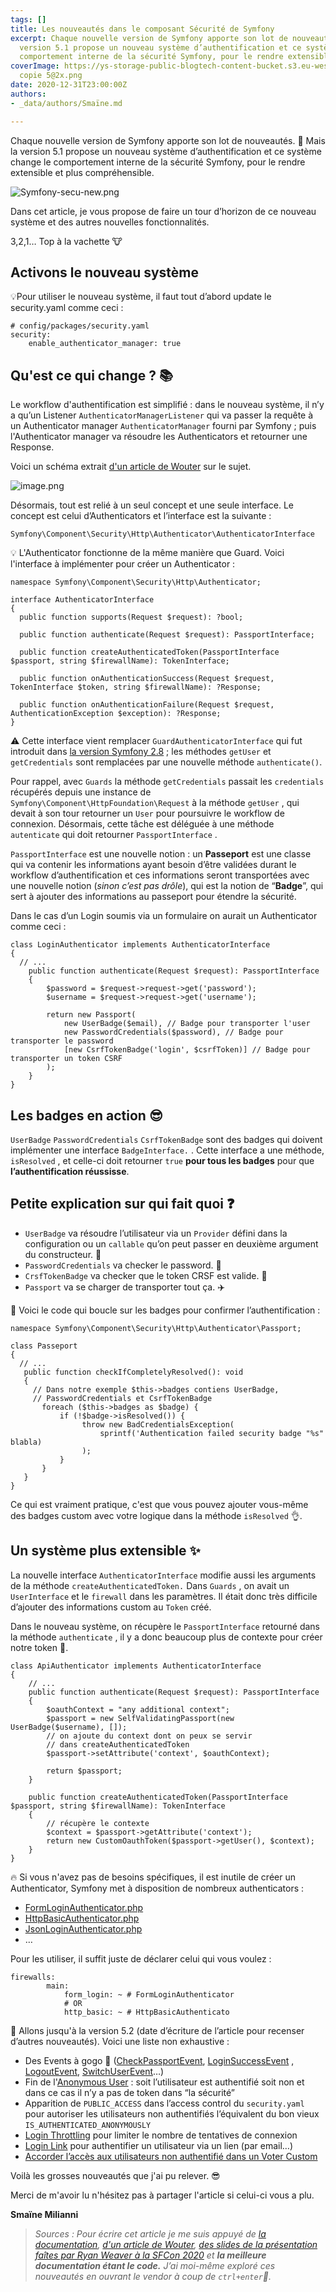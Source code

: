 ```yaml
---
tags: []
title: Les nouveautés dans le composant Sécurité de Symfony
excerpt: Chaque nouvelle version de Symfony apporte son lot de nouveautés. Mais la
  version 5.1 propose un nouveau système d’authentification et ce système change le
  comportement interne de la sécurité Symfony, pour le rendre extensible et plus compréhensible.
coverImage: https://ys-storage-public-blogtech-content-bucket.s3.eu-west-3.amazonaws.com/maj-security-symfony
  copie 5@2x.png
date: 2020-12-31T23:00:00Z
authors:
- _data/authors/Smaïne.md

---
```

Chaque nouvelle version de Symfony apporte son lot de nouveautés. 🥰 Mais la version 5.1 propose un nouveau système d’authentification et ce système change le comportement interne de la sécurité Symfony, pour le rendre extensible et plus compréhensible.

![Symfony-secu-new.png](https://yousign.slite.com/api/files/qJqX78Jr7G/Symfony-secu-new.png "Résumé des nouveautés Symfony - Source : Symfony")

Dans cet article, je vous propose de faire un tour d’horizon de ce nouveau système et des autres nouvelles fonctionnalités.

3,2,1… Top à la vachette 🐮

## Activons le nouveau système

💡Pour utiliser le nouveau système, il faut tout d’abord update le security.yaml comme ceci :

    # config/packages/security.yaml
    security:
        enable_authenticator_manager: true

## Qu'est ce qui change ? 📚

Le workflow d'authentification est simplifié : dans le nouveau système, il n’y a qu’un Listener `AuthenticatorManagerListener` qui va passer la requête à un Authenticator manager `AuthenticatorManager` fourni par Symfony ; puis l'Authenticator manager va résoudre les Authenticators et retourner une Response.

Voici un schéma extrait [d'un article de Wouter](https://wouterj.nl/2020/04/authenticators-new-symfony-security) sur le sujet.

![image.png](https://yousign.slite.com/api/files/sOZsHphyZN/image.png "Source : Wouter J")

Désormais, tout est relié à un seul concept et une seule interface. Le concept est celui d’Authenticators et l’interface est la suivante :

`Symfony\Component\Security\Http\Authenticator\AuthenticatorInterface`

💡 L'Authenticator fonctionne de la même manière que Guard. Voici l'interface à implémenter pour créer un Authenticator :

    namespace Symfony\Component\Security\Http\Authenticator;
    
    interface AuthenticatorInterface
    {
      public function supports(Request $request): ?bool; 
        
      public function authenticate(Request $request): PassportInterface;
        
      public function createAuthenticatedToken(PassportInterface $passport, string $firewallName): TokenInterface;
        
      public function onAuthenticationSuccess(Request $request, TokenInterface $token, string $firewallName): ?Response;
        
      public function onAuthenticationFailure(Request $request, AuthenticationException $exception): ?Response;
    }

⚠️ Cette interface vient remplacer `GuardAuthenticatorInterface` qui fut introduit dans [la version Symfony 2.8](https://symfony.com/blog/new-in-symfony-2-8-guard-authentication-component) ; les méthodes `getUser` et `getCredentials` sont remplacées par une nouvelle méthode `authenticate()`.

Pour rappel, avec `Guards` la méthode `getCredentials` passait les `credentials` récupérés depuis une instance de `Symfony\Component\HttpFoundation\Request` à la méthode `getUser` , qui devait à son tour retourner un `User` pour poursuivre le workflow de connexion. Désormais, cette tâche est déléguée à une méthode `autenticate` qui doit retourner `PassportInterface` .

`PassportInterface` est une nouvelle notion : un **Passeport** est une classe qui va contenir les informations ayant besoin d’être validées durant le workflow d’authentification et ces informations seront transportées avec une nouvelle notion (_sinon c’est pas drôle_), qui est la notion de “**Badge**”, qui sert à ajouter des informations au passeport pour étendre la sécurité.

Dans le cas d’un Login soumis via un formulaire on aurait un Authenticator comme ceci :

    class LoginAuthenticator implements AuthenticatorInterface
    {
      // ...
        public function authenticate(Request $request): PassportInterface
        {
            $password = $request->request->get('password');
            $username = $request->request->get('username');
          
            return new Passport(
                new UserBadge($email), // Badge pour transporter l'user 
                new PasswordCredentials($password), // Badge pour transporter le password
                [new CsrfTokenBadge('login', $csrfToken)] // Badge pour transporter un token CSRF 
            );
        }
    } 

## Les badges en action 😎

`UserBadge` `PasswordCredentials` `CsrfTokenBadge` sont des badges qui doivent implémenter une interface `BadgeInterface.` . Cette interface a une méthode, `isResolved` , et celle-ci doit retourner `true` **pour tous les badges** pour que **l’authentification réussisse**.

## Petite explication sur qui fait quoi ❓

* `UserBadge` va résoudre l’utilisateur via un `Provider` défini dans la configuration ou un `callable` qu’on peut passer en deuxième argument du constructeur. 👤
* `PasswordCredentials` va checker le password. 🔐
* `CrsfTokenBadge` va checker que le token CRSF est valide. 🍪
* `Passport` va se charger de transporter tout ça. ✈️

💝 Voici le code qui boucle sur les badges pour confirmer l’authentification :

    namespace Symfony\Component\Security\Http\Authenticator\Passport;
    
    class Passeport
    {
      // ...
       public function checkIfCompletelyResolved(): void
       {
         // Dans notre exemple $this->badges contiens UserBadge, 
         // PasswordCredentials et CsrfTokenBadge
           foreach ($this->badges as $badge) {
               if (!$badge->isResolved()) {
                    throw new BadCredentialsException(
                        sprintf('Authentication failed security badge "%s" blabla)
                    );
               }
           }
       }
    }

Ce qui est vraiment pratique, c'est que vous pouvez ajouter vous-même des badges custom avec votre logique dans la méthode `isResolved` 👌.

## Un système plus extensible ✨

La nouvelle interface `AuthenticatorInterface` modifie aussi les arguments de la méthode `createAuthenticatedToken.` Dans `Guards` , on avait un `UserInterface` et le `firewall` dans les paramètres. Il était donc très difficile d’ajouter des informations custom au `Token` créé.

Dans le nouveau système, on récupère le `PassportInterface` retourné dans la méthode `authenticate` , il y a donc beaucoup plus de contexte pour créer notre token 🎉.

    class ApiAuthenticator implements AuthenticatorInterface
    {
        // ...
        public function authenticate(Request $request): PassportInterface
        {
            $oauthContext = "any additional context";
            $passport = new SelfValidatingPassport(new UserBadge($username), []);
            // on ajoute du context dont on peux se servir 
            // dans createAuthenticatedToken
            $passport->setAttribute('context', $oauthContext);
    
            return $passport;
        }
    
        public function createAuthenticatedToken(PassportInterface $passport, string $firewallName): TokenInterface
        {
            // récupère le contexte
            $context = $passport->getAttribute('context');
            return new CustomOauthToken($passport->getUser(), $context);
        }
    }

🔥 Si vous n'avez pas de besoins spécifiques, il est inutile de créer un Authenticator, Symfony met à disposition de nombreux authenticators :

* [FormLoginAuthenticator.php](https://github.com/symfony/security-http/blob/5.x/Authenticator/FormLoginAuthenticator.php)
* [HttpBasicAuthenticator.php](https://github.com/symfony/security-http/blob/5.x/Authenticator/HttpBasicAuthenticator.php)
* [JsonLoginAuthenticator.php](https://github.com/symfony/security-http/blob/5.x/Authenticator/JsonLoginAuthenticator.php)
* …

Pour les utiliser, il suffit juste de déclarer celui qui vous voulez :

    firewalls:
            main:
                form_login: ~ # FormLoginAuthenticator
                # OR
                http_basic: ~ # HttpBasicAuthenticato

🌠 Allons jusqu'à la version 5.2 (date d’écriture de l’article pour recenser d’autres nouveautés). Voici une liste non exhaustive :

* Des Events à gogo 🎁 ([CheckPassportEvent](https://github.com/symfony/security-http/blob/5.x/Event/CheckPassportEvent.php), [LoginSuccessEvent](https://github.com/symfony/security-http/blob/5.x/Event/LoginSuccessEvent.php) , [LogoutEvent](https://github.com/symfony/security-http/blob/5.x/Event/LogoutEvent.php), [SwitchUserEvent](https://github.com/symfony/security-http/blob/5.x/Event/SwitchUserEvent.php)…)
* Fin de l'[Anonymous User](https://symfony.com/doc/current/security.html#firewalls-authentication) : soit l’utilisateur est authentifié soit non et dans ce cas il n’y a pas de token dans “la sécurité”
* Apparition de `PUBLIC_ACCESS` dans l’access control du `security.yaml` pour autoriser les utilisateurs non authentifiés l’équivalent du bon vieux `IS_AUTHENTICATED_ANONYMOUSLY`
* [Login Throttling](https://symfony.com/blog/new-in-symfony-5-2-login-throttling) pour limiter le nombre de tentatives de connexion
* [Login Link](https://symfony.com/doc/current/security/login_link.html) pour authentifier un utilisateur via un lien (par email…)
* [Accorder l’accès aux utilisateurs non authentifié dans un Voter Custom](https://symfony.com/doc/current/security/experimental_authenticators.html#granting-anonymous-users-access-in-a-custom-voter)

Voilà les grosses nouveautés que j'ai pu relever. 😎

Merci de m'avoir lu n'hésitez pas à partager l'article si celui-ci vous a plu.

**Smaïne Milianni**

> _Sources : Pour écrire cet article je me suis appuyé de_ [_la documentation_](https://symfony.com/doc/current/security/experimental_authenticators.html)_,_ [_d'un article de Wouter_](https://wouterj.nl/2020/04/authenticators-new-symfony-security)_,_ [_des slides de la présentation faîtes par Ryan Weaver à la SFCon 2020_](https://speakerdeck.com/weaverryan/modern-security-with-symfonys-shiny-new-security-component) _et **la meilleure documentation étant le code.** J’ai moi-même exploré ces nouveautés en ouvrant le vendor à coup de `ctrl+enter`🔦._